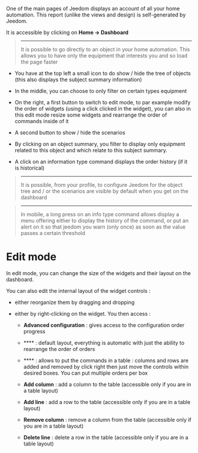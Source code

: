 One of the main pages of Jeedom displays an account of all
your home automation. This report (unlike the views and design) is
self-generated by Jeedom.

It is accessible by clicking on **Home → Dashboard**

> ****
>
> It is possible to go directly to an object in your home automation.
> This allows you to have only the equipment that interests you and
> so load the page faster

-   You have at the top left a small icon to do
    show / hide the tree of objects (this also displays the
    subject summary information)

-   In the middle, you can choose to only filter on certain types
    equipment

-   On the right, a first button to switch to edit mode, to par
    example modify the order of widgets (using a click clicked
    in the widget), you can also in this edit mode
    resize some widgets and rearrange the order of commands
    inside of it

-   A second button to show / hide the scenarios

-   By clicking on an object summary, you filter to display only
    equipment related to this object and which relate to this
    subject summary.

-   A click on an information type command displays
    the order history (if it is historical)

> ****
>
> It is possible, from your profile, to configure Jeedom for
> the object tree and / or the scenarios are visible by default
> when you get on the dashboard

> ****
>
> In mobile, a long press on an info type command allows
> display a menu offering either to display the history of the
> command, or put an alert on it so that jeedom you
> warn (only once) as soon as the value passes a certain threshold

Edit mode 
============

In edit mode, you can change the size of the widgets and their
layout on the dashboard.

You can also edit the internal layout of the widget controls
:

-   either reorganize them by dragging and dropping

-   either by right-clicking on the widget. You then access :

    -   **Advanced configuration** : gives access to the configuration
        order progress

    -   **** : default layout, everything is automatic
        with just the ability to rearrange the order of orders

    -   **** : allows to put the commands in a table :
        columns and rows are added and removed by click
        right then just move the controls within
        desired boxes. You can put multiple orders per box

    -   **Add column** : add a column to the table (accessible
        only if you are in a table layout)

    -   **Add line** : add a row to the table (accessible
        only if you are in a table layout)

    -   **Remove column** : remove a column from the table
        (accessible only if you are in a table layout)

    -   **Delete line** : delete a row in the table (accessible
        only if you are in a table layout)


